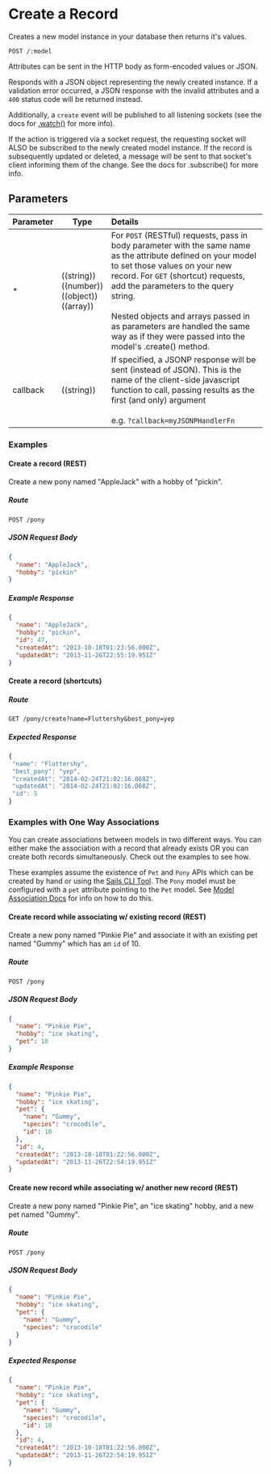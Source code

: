 # Create a Record

Creates a new model instance in your database then returns it's values.

```
POST /:model
```

Attributes can be sent in the HTTP body as form-encoded values or JSON.

Responds with a JSON object representing the newly created instance.  If a validation error occurred, a JSON response with the invalid attributes and a `400` status code will be returned instead.

Additionally, a `create` event will be published to all listening sockets (see the docs for [.watch()](https://github.com/balderdashy/sails-docs/blob/master/reference/websockets/resourceful-pubsub/watch.md) for more info).

If the action is triggered via a socket request, the requesting socket will ALSO be subscribed to the newly created model instance. If the record is subsequently updated or deleted, a message will be sent to that socket's client informing them of the change. See the docs for .subscribe() for more info.

## Parameters

 Parameter      | Type                                                      | Details
 -------------- | --------------------------------------------------------- |:---------------------------------
 *              | ((string))<br/>((number))<br/>((object))<br/>((array))    | For `POST` (RESTful) requests, pass in body parameter with the same name as the attribute defined on your model to set those values on your new record.  For `GET` (shortcut) requests, add the parameters to the query string. <br/> <br/> Nested objects and arrays passed in as parameters are handled the same way as if they were passed into the model's <a>.create()</a> method.
 callback       | ((string))                                                | If specified, a JSONP response will be sent (instead of JSON).  This is the name of the client-side javascript function to call, passing results as the first (and only) argument<br/> <br/> e.g. `?callback=myJSONPHandlerFn`

### Examples

#### Create a record (REST)

Create a new pony named "AppleJack" with a hobby of "pickin".

##### Route
`POST /pony`



##### JSON Request Body
```json
{
  "name": "AppleJack",
  "hobby": "pickin"
}
```

##### Example Response
```json
{
  "name": "AppleJack",
  "hobby": "pickin",
  "id": 47,
  "createdAt": "2013-10-18T01:23:56.000Z",
  "updatedAt": "2013-11-26T22:55:19.951Z"
}
```

#### Create a record (shortcuts)

##### Route
`GET /pony/create?name=Fluttershy&best_pony=yep`

##### Expected Response

```javascript
{
 "name": "Fluttershy",
 "best_pony": "yep",
 "createdAt": "2014-02-24T21:02:16.068Z",
 "updatedAt": "2014-02-24T21:02:16.068Z",
 "id": 5
}

```


### Examples with One Way Associations

You can create associations between models in two different ways. You can either make the association with a record that already exists OR you can create both records simultaneously. Check out the examples to see how.

These examples assume the existence of `Pet` and `Pony` APIs which can be created by hand or using the [Sails CLI Tool](http://sailsjs.org/documentation/reference/CommandLine/CommandLine.html). The `Pony` model must be configured with a `pet` attribute pointing to the `Pet` model.  See [Model Association Docs](./ModelAssociations.md) for info on how to do this.

#### Create record while associating w/ existing record (REST)

Create a new pony named "Pinkie Pie" and associate it with an existing pet named "Gummy" which has an `id` of 10.

##### Route
`POST /pony`

##### JSON Request Body
```json
{
  "name": "Pinkie Pie",
  "hobby": "ice skating",
  "pet": 10
}
```

##### Example Response
```json
{
  "name": "Pinkie Pie",
  "hobby": "ice skating",
  "pet": {
    "name": "Gummy",
    "species": "crocodile",
    "id": 10
  },
  "id": 4,
  "createdAt": "2013-10-18T01:22:56.000Z",
  "updatedAt": "2013-11-26T22:54:19.951Z"
}
```


#### Create new record while associating w/ another new record (REST)

Create a new pony named "Pinkie Pie", an "ice skating" hobby, and a new pet named "Gummy".

##### Route
`POST /pony`


##### JSON Request Body
```json
{
  "name": "Pinkie Pie",
  "hobby": "ice skating",
  "pet": {
    "name": "Gummy",
    "species": "crocodile"
  }
}
```

##### Expected Response
```json
{
  "name": "Pinkie Pie",
  "hobby": "ice skating",
  "pet": {
    "name": "Gummy",
    "species": "crocodile",
    "id": 10
  },
  "id": 4,
  "createdAt": "2013-10-18T01:22:56.000Z",
  "updatedAt": "2013-11-26T22:54:19.951Z"
}
```

<docmeta name="uniqueID" value="CreateARecord744986">
<docmeta name="displayName" value="create">
